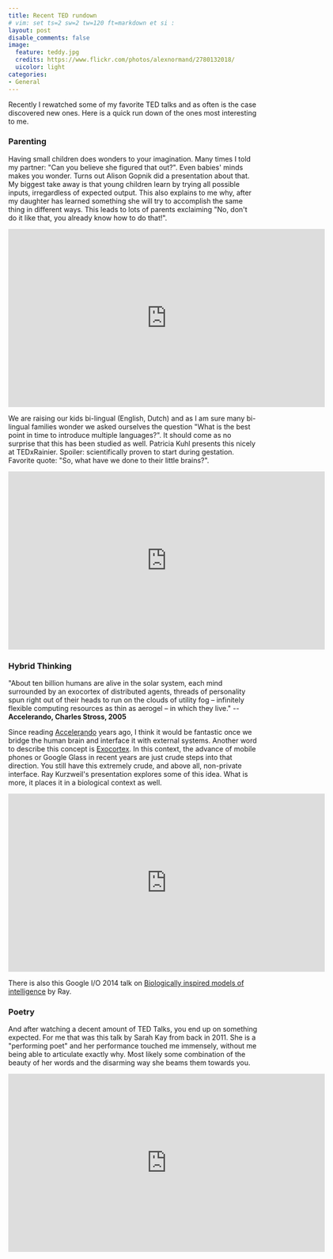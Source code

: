 ```yaml
---
title: Recent TED rundown
# vim: set ts=2 sw=2 tw=120 ft=markdown et si :
layout: post
disable_comments: false
image:
  feature: teddy.jpg
  credits: https://www.flickr.com/photos/alexnormand/2780132018/
  uicolor: light
categories:
- General
---
```


Recently I rewatched some of my favorite TED talks and as often is the case
discovered new ones. Here is a quick run down of the ones most interesting to
me.

### Parenting
Having small children does wonders to your imagination. Many times I told my
partner: "Can you believe she figured that out?". Even babies' minds makes
you wonder. Turns out Alison Gopnik did a presentation about that. My biggest
take away is that young children learn by trying all possible inputs,
irregardless of expected output. This also explains to me why, after my
daughter has learned something she will try to accomplish the same thing in
different ways. This leads to lots of parents exclaiming "No, don't do it like
that, you already know how to do that!".

<iframe src="http://embed.ted.com/talks/alison_gopnik_what_do_babies_think.html" width="640" height="360" frameborder="0" scrolling="no" webkitAllowFullScreen mozallowfullscreen allowFullScreen></iframe>

We are raising our kids bi-lingual (English, Dutch) and as I am sure many
bi-lingual families wonder we asked ourselves the question "What is the best
point in time to introduce multiple languages?". It should come as no surprise
that this has been studied as well. Patricia Kuhl presents this nicely at
TEDxRainier. Spoiler: scientifically proven to start during gestation. Favorite
quote: "So, what have we done to their little brains?".

<iframe src="http://embed.ted.com/talks/patricia_kuhl_the_linguistic_genius_of_babies.html" width="640" height="360" frameborder="0" scrolling="no" webkitAllowFullScreen mozallowfullscreen allowFullScreen></iframe>

### Hybrid Thinking
"About ten billion humans are alive in the solar system, each mind surrounded by
an exocortex of distributed agents, threads of personality spun right out of
their heads to run on the clouds of utility fog – infinitely flexible computing
resources as thin as aerogel – in which they live."
-- __Accelerando, Charles Stross, 2005__

Since reading [Accelerando](http://en.wikipedia.org/wiki/Accelerando) years
ago, I think it would be fantastic once we bridge the human brain and interface
it with external systems. Another word to describe this concept is
[Exocortex](http://en.wikipedia.org/wiki/Exocortex). In this context, the
advance of mobile phones or Google Glass in recent years are just crude steps
into that direction. You still have this extremely crude, and above all,
non-private interface. Ray Kurzweil's presentation explores some of this idea.
What is more, it places it in a biological context as well.

<iframe src="http://embed.ted.com/talks/ray_kurzweil_get_ready_for_hybrid_thinking.html" width="640" height="360" frameborder="0" scrolling="no" webkitAllowFullScreen mozallowfullscreen allowFullScreen></iframe>

There is also this Google I/O 2014 talk on [Biologically inspired models of
intelligence](http://youtu.be/MG_nOddk01E?t=3m) by Ray.

### Poetry
And after watching a decent amount of TED Talks, you end up on something
expected. For me that was this talk by Sarah Kay from back in 2011. She is a
"performing poet" and her performance touched me immensely, without me being
able to articulate exactly why. Most likely some combination of the beauty of
her words and the disarming way she beams them towards you. 

<iframe src="http://embed.ted.com/talks/sarah_kay_if_i_should_have_a_daughter.html" width="640" height="360" frameborder="0" scrolling="no" webkitAllowFullScreen mozallowfullscreen allowFullScreen></iframe>

